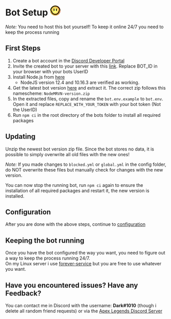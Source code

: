 # **Bot Setup** <img src="https://raw.githubusercontent.com/DarkView/JS-MRVNLFG/master/docs/MRVN.png" height="32">
*Note:* You need to host this bot yourself! To keep it online 24/7 you need to keep the process running

## First Steps
1. Create a bot account in the [Discord Developer Portal](https://discordapp.com/developers/)
2. Invite the created bot to your server with this [link](https://discordapp.com/oauth2/authorize?client_id=BOT_ID&scope=bot&permissions=16854033). Replace BOT_ID in your browser with your bots UserID
3. Install Node.js from [here](https://nodejs.org/)
    - NodeJS version 12.4 and 10.16.3 are verified as working.
4. Get the latest bot version [here](https://github.com/DarkView/JS-MRVNLFG/releases) and extract it. The correct zip follows this namescheme: `NodeMRVN-version.zip`
5. In the extracted files, copy and rename the `bot.env.example` to `bot.env`. Open it and replace `REPLACE_WITH_YOUR_TOKEN` with your bot token (Not the UserID)
6. Run `npm ci` in the root directory of the bots folder to install all required packages

## Updating
Unzip the newest bot version zip file.
Since the bot stores no data, it is possible to simply overwrite all old files with the new ones!

*Note:* If you made changes to `blocked.yml` or `global.yml` in the config folder, do NOT overwrite these files but manually check for changes with the new version.

You can now stop the running bot, run `npm ci` again to ensure the installation of all required packages and restart it, the new version is installed.

## Configuration  
After you are done with the above steps, continue to [configuration](https://github.com/DarkView/JS-MRVNLFG/blob/master/docs/CONFIG.md)  

## Keeping the bot running
Once you have the bot configured the way you want, you need to figure out a way to keep the process running 24/7.  
On my Linux server i use [forever-service](https://github.com/zapty/forever-service) but you are free to use whatever you want.

## Have you encountered issues? Have any Feedback?
You can contact me in Discord with the username: **Dark#1010** (though i delete all random friend requests) or via the [Apex Legends Discord Server](https://discord.gg/apexlegends)
